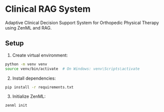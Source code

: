 # Clinical RAG System

Adaptive Clinical Decision Support System for Orthopedic Physical Therapy using ZenML and RAG.

## Setup

1. Create virtual environment:
```bash
python -m venv venv
source venv/bin/activate  # On Windows: venv\Scripts\activate
```

2. Install dependencies:
```bash
pip install -r requirements.txt
```

3. Initialize ZenML:
```bash
zenml init
```